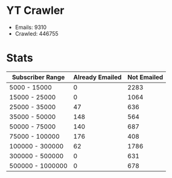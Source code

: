 # YT Crawler
- Emails: 9310
- Crawled: 446755

# Stats
| Subscriber Range  | Already Emailed | Not Emailed |
|-------|-------|-------|
| 5000 - 15000 | 0 | 2283 |
| 15000 - 25000 | 0 | 1064 |
| 25000 - 35000 | 47 | 636 |
| 35000 - 50000 | 148 | 564 |
| 50000 - 75000 | 140 | 687 |
| 75000 - 100000 | 176 | 408 |
| 100000 - 300000 | 62 | 1786 |
| 300000 - 500000 | 0 | 631 |
| 500000 - 1000000 | 0 | 678 |
